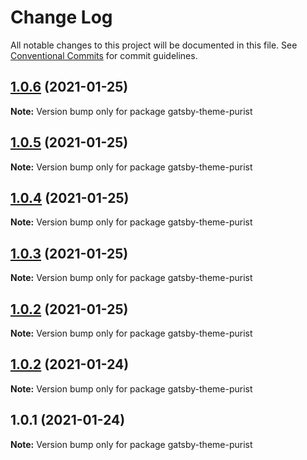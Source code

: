 # Change Log

All notable changes to this project will be documented in this file.
See [Conventional Commits](https://conventionalcommits.org) for commit guidelines.

## [1.0.6](https://github.com/sebsojeda/gatsby-theme-purist/compare/gatsby-theme-purist@1.0.5...gatsby-theme-purist@1.0.6) (2021-01-25)

**Note:** Version bump only for package gatsby-theme-purist





## [1.0.5](https://github.com/sebsojeda/gatsby-theme-purist/compare/gatsby-theme-purist@1.0.4...gatsby-theme-purist@1.0.5) (2021-01-25)

**Note:** Version bump only for package gatsby-theme-purist





## [1.0.4](https://github.com/sebsojeda/gatsby-theme-purist/compare/gatsby-theme-purist@1.0.3...gatsby-theme-purist@1.0.4) (2021-01-25)

**Note:** Version bump only for package gatsby-theme-purist





## [1.0.3](https://github.com/sebsojeda/gatsby-theme-purist/compare/gatsby-theme-purist@1.0.2...gatsby-theme-purist@1.0.3) (2021-01-25)

**Note:** Version bump only for package gatsby-theme-purist





## [1.0.2](https://github.com/sebsojeda/gatsby-theme-purist/compare/gatsby-theme-purist@1.0.1...gatsby-theme-purist@1.0.2) (2021-01-25)

**Note:** Version bump only for package gatsby-theme-purist





## [1.0.2](https://github.com/sebsojeda/gatsby-theme-purist/compare/gatsby-theme-purist@1.0.1...gatsby-theme-purist@1.0.2) (2021-01-24)

**Note:** Version bump only for package gatsby-theme-purist





## 1.0.1 (2021-01-24)

**Note:** Version bump only for package gatsby-theme-purist
